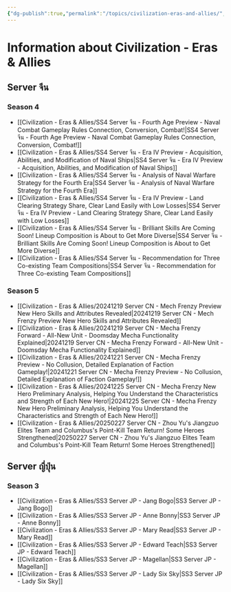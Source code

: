 ```yaml
---
{"dg-publish":true,"permalink":"/topics/civilization-eras-and-allies/","tags":["topic"]}
---
```


# Information about Civilization - Eras & Allies
## Server จีน
### Season 4
- [[Civilization - Eras & Allies/SS4 Server จีน - Fourth Age Preview - Naval Combat Gameplay Rules Connection, Conversion, Combat!\|SS4 Server จีน - Fourth Age Preview - Naval Combat Gameplay Rules Connection, Conversion, Combat!]]
- [[Civilization - Eras & Allies/SS4 Server จีน - Era IV Preview - Acquisition, Abilities, and Modification of Naval Ships\|SS4 Server จีน - Era IV Preview - Acquisition, Abilities, and Modification of Naval Ships]]
- [[Civilization - Eras & Allies/SS4 Server จีน - Analysis of Naval Warfare Strategy for the Fourth Era\|SS4 Server จีน - Analysis of Naval Warfare Strategy for the Fourth Era]]
- [[Civilization - Eras & Allies/SS4 Server จีน - Era IV Preview - Land Clearing Strategy Share, Clear Land Easily with Low Losses\|SS4 Server จีน - Era IV Preview - Land Clearing Strategy Share, Clear Land Easily with Low Losses]]
- [[Civilization - Eras & Allies/SS4 Server จีน - Brilliant Skills Are Coming Soon! Lineup Composition is About to Get More Diverse\|SS4 Server จีน - Brilliant Skills Are Coming Soon! Lineup Composition is About to Get More Diverse]]
- [[Civilization - Eras & Allies/SS4 Server จีน - Recommendation for Three Co-existing Team Compositions\|SS4 Server จีน - Recommendation for Three Co-existing Team Compositions]]

### Season 5
- [[Civilization - Eras & Allies/20241219 Server CN - Mech Frenzy Preview New Hero Skills and Attributes Revealed\|20241219 Server CN - Mech Frenzy Preview New Hero Skills and Attributes Revealed]]
- [[Civilization - Eras & Allies/20241219 Server CN - Mecha Frenzy Forward - All-New Unit - Doomsday Mecha Functionality Explained\|20241219 Server CN - Mecha Frenzy Forward - All-New Unit - Doomsday Mecha Functionality Explained]]
- [[Civilization - Eras & Allies/20241221 Server CN - Mecha Frenzy Preview - No Collusion, Detailed Explanation of Faction Gameplay!\|20241221 Server CN - Mecha Frenzy Preview - No Collusion, Detailed Explanation of Faction Gameplay!]]
- [[Civilization - Eras & Allies/20241225 Server CN - Mecha Frenzy New Hero Preliminary Analysis, Helping You Understand the Characteristics and Strength of Each New Hero!\|20241225 Server CN - Mecha Frenzy New Hero Preliminary Analysis, Helping You Understand the Characteristics and Strength of Each New Hero!]]
- [[Civilization - Eras & Allies/20250227 Server CN - Zhou Yu's Jiangzuo Elites Team and Columbus's Point-Kill Team Return! Some Heroes Strengthened\|20250227 Server CN - Zhou Yu's Jiangzuo Elites Team and Columbus's Point-Kill Team Return! Some Heroes Strengthened]]
## Server ญี่ปุ่น
### Season 3
- [[Civilization - Eras & Allies/SS3 Server JP - Jang Bogo\|SS3 Server JP - Jang Bogo]]
- [[Civilization - Eras & Allies/SS3 Server JP - Anne Bonny\|SS3 Server JP - Anne Bonny]]
- [[Civilization - Eras & Allies/SS3 Server JP - Mary Read\|SS3 Server JP - Mary Read]]
- [[Civilization - Eras & Allies/SS3 Server JP - Edward Teach\|SS3 Server JP - Edward Teach]]
- [[Civilization - Eras & Allies/SS3 Server JP - Magellan\|SS3 Server JP - Magellan]]
- [[Civilization - Eras & Allies/SS3 Server JP - Lady Six Sky\|SS3 Server JP - Lady Six Sky]]
